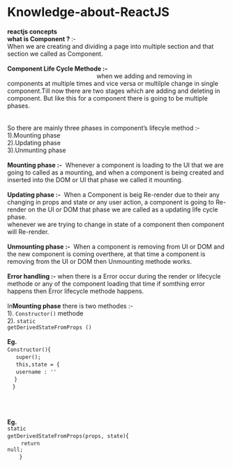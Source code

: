 # Knowledge-about-ReactJS
<b>reactjs concepts</b> <br>
<b>what is Component ? </b>:- <br>
When we are creating and dividing a page  into multiple section and that section we called as Component. <br><br>
<b>Component Life Cycle Methode :-  </b><br>
&nbsp;&nbsp;&nbsp;&nbsp;&nbsp;&nbsp;&nbsp;&nbsp;&nbsp;&nbsp;&nbsp;&nbsp;&nbsp;&nbsp;&nbsp;&nbsp;&nbsp;&nbsp;&nbsp;&nbsp;&nbsp;&nbsp;&nbsp;&nbsp;&nbsp;&nbsp;&nbsp;&nbsp;&nbsp;&nbsp;&nbsp;&nbsp;&nbsp;&nbsp;&nbsp;&nbsp;&nbsp;&nbsp;&nbsp;&nbsp;&nbsp;&nbsp;&nbsp;&nbsp;&nbsp;&nbsp;&nbsp;&nbsp;&nbsp;&nbsp;&nbsp;&nbsp;when we adding and removing in components at multiple times and vice versa or multilple change in single component.Till now there are two stages which are adding and deleting in component. But like this for a component there is going to be multiple phases. <br>
<br><br>
So there are mainly three phases in component’s lifecyle method :-  
                                        1).Mounting phase <br>
                                        2).Updating phase <br>
                                        3).Unmunting phase <br>
                                       <br>
<b>Mounting phase :-</b>&nbsp;&nbsp;Whenever a component is loading to the UI that we are going to called as a mounting, and when a component is being created and inserted into the DOM or UI that phase we called it mounting.<br><br>
<b>Updating phase :-</b>&nbsp;&nbsp;When a Component is beig Re-render due to their any changing in props and state or any user action, a component is going to Re-render on the UI or DOM that phase we are called as a updating life cycle  phase.<br>
whenever we are trying to change in state of a component then component will Re-render.<br><br>
<b>Unmounting phase :-</b>&nbsp;&nbsp;When a component is removing from UI or DOM and the new component is coming overthere, at that time a component is removing from the UI or DOM then Unmounting methode works.<br><br>
<b>Error handling :-</b> when there is a Error occur during the render or lifecycle methode or any of the component loading that time if somthing error happens then Error lifecycle methode happens. <br><br>
In<b>Mounting phase</b> there is two methodes :- <br> 
                                                  1). <code>Constructor()</code> methode <br> 
                                                  2). <code>static getDerivedStateFromProps ()</code>
                                                  <br><br>
<b>Eg.</b><br>
<code>Constructor()</code>{<br>
&nbsp;&nbsp;&nbsp;&nbsp;&nbsp;<code>super();</code><br>
&nbsp;&nbsp;&nbsp;&nbsp;&nbsp;<code>this,state = {</code><br>
&nbsp;&nbsp;&nbsp;&nbsp;&nbsp;<code>username : ''</code><br>
&nbsp;&nbsp;&nbsp;&nbsp;<code>}</code><br>
&nbsp;&nbsp;&nbsp;<code>}</code>

<br><br><br>
<b>Eg.</b><br>
<code>static getDerivedStateFromProps(props, state)</code>{<br>
&nbsp;&nbsp;&nbsp;&nbsp;&nbsp;&nbsp;&nbsp;&nbsp;<code>return null;</code><br>
&nbsp;&nbsp;&nbsp;&nbsp;&nbsp;&nbsp;&nbsp;<code>}</code> 
<br><br><br>
